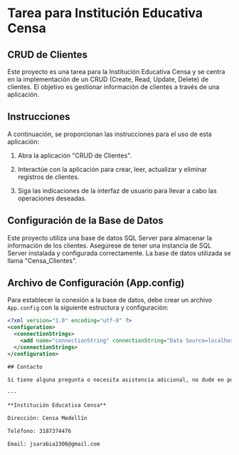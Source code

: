 # Tarea para Institución Educativa Censa

## CRUD de Clientes

Este proyecto es una tarea para la Institución Educativa Censa y se centra en la implementación de un CRUD (Create, Read, Update, Delete) de clientes. El objetivo es gestionar información de clientes a través de una aplicación.

## Instrucciones

A continuación, se proporcionan las instrucciones para el uso de esta aplicación:

1. Abra la aplicación "CRUD de Clientes".

2. Interactúe con la aplicación para crear, leer, actualizar y eliminar registros de clientes.

3. Siga las indicaciones de la interfaz de usuario para llevar a cabo las operaciones deseadas.

## Configuración de la Base de Datos

Este proyecto utiliza una base de datos SQL Server para almacenar la información de los clientes. Asegúrese de tener una instancia de SQL Server instalada y configurada correctamente. La base de datos utilizada se llama "Censa_Clientes".

## Archivo de Configuración (App.config)

Para establecer la conexión a la base de datos, debe crear un archivo `App.config` con la siguiente estructura y configuración:

```xml
<?xml version="1.0" encoding="utf-8" ?>
<configuration>
  <connectionStrings>
    <add name="connectionString" connectionString="Data Source=localhost; Initial Catalog=Censa_Clientes; Integrated Security=true" />
  </connectionStrings>
</configuration>

## Contacto

Si tiene alguna pregunta o necesita asistencia adicional, no dude en ponerse en contacto con nosotros.

---

**Institución Educativa Censa**

Dirección: Censa Medellín

Teléfono: 3187374476

Email: jsarabia2306@gmail.com
